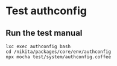 
# Test authconfig

## Run the test manual

```
lxc exec authconfig bash
cd /nikita/packages/core/env/authconfig
npx mocha test/system/authconfig.coffee
```
